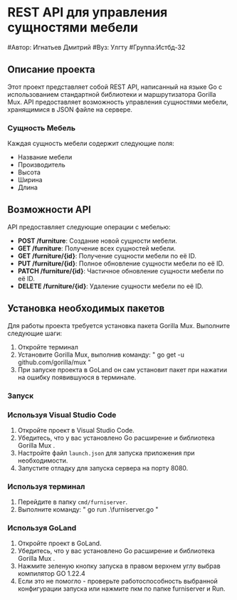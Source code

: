 # REST API для управления сущностями мебели

#Автор: Игнатьев Дмитрий
#Вуз: Улгту
#Группа:Истбд-32


## Описание проекта

Этот проект представляет собой REST API, написанный на языке Go с использованием стандартной библиотеки и маршрутизатора Gorilla Mux. 
API предоставляет возможность управления сущностями мебели, хранящимися в JSON файле на сервере.

### Сущность Мебель

Каждая сущность мебели содержит следующие поля:

- Название мебели
- Производитель
- Высота
- Ширина
- Длина

## Возможности API

API предоставляет следующие операции с мебелью:

- **POST /furniture**: Создание новой сущности мебели.
- **GET /furniture**: Получение всех сущностей мебели.
- **GET /furniture/{id}**: Получение сущности мебели по её ID.
- **PUT /furniture/{id}**: Полное обновление сущности мебели по её ID.
- **PATCH /furniture/{id}**: Частичное обновление сущности мебели по её ID.
- **DELETE /furniture/{id}**: Удаление сущности мебели по её ID.

## Установка необходимых пакетов

Для работы проекта требуется установка пакета Gorilla Mux. Выполните следующие шаги:

1. Откройте терминал 
2. Установите Gorilla Mux, выполнив команду:
" go get -u github.com/gorilla/mux "
3. При запуске проекта в GoLand он сам установит пакет при нажатии на ошибку появившуюся в терминале.

### Запуск
### Используя Visual Studio Code

1. Откройте проект в Visual Studio Code.
2. Убедитесь, что у вас установлено Go расширение и библиотека Gorilla Mux .
3. Настройте файл `launch.json` для запуска приложения при необходимости.
4. Запустите отладку для запуска сервера на порту 8080.

### Используя терминал

1. Перейдите в папку `cmd/furniserver`.
2. Выполните команду:
" go run .\furniserver.go "

### Используя GoLand 
1. Откройте проект в GoLand.
2. Убедитесь, что у вас установлено Go расширение и библиотека Gorilla Mux .
3. Нажмите зеленую кнопку запуска в правом верхнем углу выбрав компилятор GO 1.22.4
4. Если это не помогло - проверьте работоспособность  выбранной конфигурации запуска или нажмите пкм по папке furniserver и Run.
